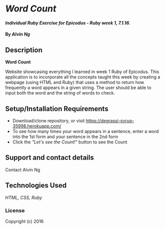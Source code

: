 # _Word Count_

#### _Individual Ruby Exercise for Epicodus - Ruby week 1, 7.1.16._

#### By _**Alvin Ng**_

## Description
**Word Count**

Website showcasing everything I learned in week 1 Ruby of Epicodus. This application is to incorporate all the concepts taught this week by creating a webpage (using HTML and Ruby) that uses a method to return how frequently a word appears in a given string. The user should be able to input both the word and the string of words to check.

## Setup/Installation Requirements

* Download/clone repository, or visit
https://degrassi-syrup-35998.herokuapp.com/
* To see how many times your word appears in a sentence, enter a word into the 1st form and your sentence in the 2nd form
* Click the _"Let's see the Count!"_ button to see the Count

## Support and contact details
Contact Alvin Ng

## Technologies Used
_HTML, CSS, Ruby_

### License

Copyright (c) 2016
